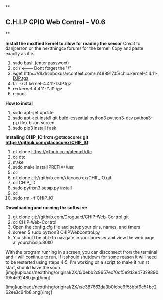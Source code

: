 
**

## C.H.I.P GPIO Web Control - V0.6

**  

**Install the modfied kernel to allow for reading the sensor**
Credit to danjperron on the nextthingco forums for the kernel.
Copy and paste exactly as it is.
1. sudo bash (enter password)
2. cd /   <--- Dont forget the "/"
3. wget https://dl.dropboxusercontent.com/u/48891705/chip/kernel-4.4.11-DJP.tgz
4. tar -xzf kernel-4.4.11-DJP.tgz
5. rm kernel-4.4.11-DJP.tgz
6. reboot

**How to install**

1. sudo apt-get update
2. sudo apt-get install git build-essential python3 python3-dev python3-pip flex bison screen
3. sudo pip3 install flask

**Installing CHIP_IO from @xtacocorex git https://github.com/xtacocorex/CHIP_IO:**

1. git clone https://github.com/atenart/dtc
2. cd dtc
3. make
4. sudo make install PREFIX=/usr
5. cd
6. git clone git://github.com/xtacocorex/CHIP_IO.git
7. cd CHIP_IO
8. sudo python3 setup.py install
9. cd
10. sudo rm -rf CHIP_IO

**Downloading and running the software:**
1. git clone git://github.com/Groguard/CHIP-Web-Control.git
2. cd CHIP-Web-Control
3. Open the config.cfg file and setup your pins, names, and timers
4. screen
5 sudo python3 CHIPWebControl.py
6. You should be able to navigate in your browser and view the web page at yourchipsip:8080

With the program running in a screen, you can disconnect from the terminal and it will continue to run. If it should shutdown for some reason it will need to be restarted using steps 4-5. I'm working on a script to make it run at start, should have the soon.
[img]/uploads/nextthing/original/2X/0/0ebb2c9657ec70cf5e9d3e47399890f954e9248b.jpg[/img]

[img]/uploads/nextthing/original/2X/e/e387663da3b01cbe9f55bbf9c54bc262ee3c94b8.png[/img]
